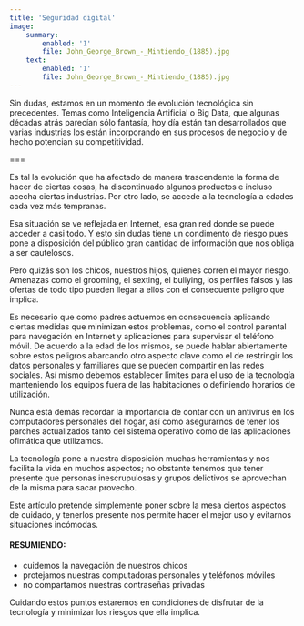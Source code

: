 ```yaml
---
title: 'Seguridad digital'
image:
    summary:
        enabled: '1'
        file: John_George_Brown_-_Mintiendo_(1885).jpg
    text:
        enabled: '1'
        file: John_George_Brown_-_Mintiendo_(1885).jpg
---
```


Sin dudas, estamos en un momento de evolución tecnológica sin precedentes. Temas como Inteligencia Artificial o Big Data, que algunas décadas atrás parecían sólo fantasía, hoy día están tan desarrollados que varias industrias los están incorporando en sus procesos de negocio y de hecho potencian su competitividad.

===

Es tal la evolución que ha afectado de manera trascendente la forma de hacer de ciertas cosas, ha discontinuado algunos productos e incluso acecha ciertas industrias. Por otro lado, se accede a la tecnología a edades cada vez más tempranas.

Esa situación se ve reflejada en Internet, esa gran red donde se puede acceder a casi todo. Y esto sin dudas tiene un condimento de riesgo pues pone a disposición del público gran cantidad de información que nos obliga a ser cautelosos.

Pero quizás son los chicos, nuestros hijos, quienes corren el mayor riesgo. Amenazas como el grooming, el sexting, el bullying, los perfiles falsos y las ofertas de todo tipo pueden llegar a ellos con el consecuente peligro que implica.

Es necesario que como padres actuemos en consecuencia aplicando ciertas medidas que minimizan estos problemas, como el control parental para navegación en Internet y aplicaciones para supervisar el teléfono móvil. De acuerdo a la edad de los mismos, se puede hablar abiertamente sobre estos peligros abarcando otro aspecto clave como el de restringir los datos personales y familiares que se pueden compartir en las redes sociales. Así mismo debemos establecer límites para el uso de la tecnología manteniendo los equipos fuera de las habitaciones o definiendo horarios de utilización.

Nunca está demás recordar la importancia de contar con un antivirus en los computadores personales del hogar, así como asegurarnos de tener los parches actualizados tanto del sistema operativo como de las aplicaciones ofimática que utilizamos.

La tecnología pone a nuestra disposición muchas herramientas y nos facilita la vida en muchos aspectos; no obstante tenemos que tener presente que personas inescrupulosas y grupos delictivos se aprovechan de la misma para sacar provecho.

Este artículo pretende simplemente poner sobre la mesa ciertos aspectos de cuidado, y tenerlos presente nos permite hacer el mejor uso y evitarnos situaciones incómodas.

#### RESUMIENDO:

+ cuidemos la navegación de nuestros chicos
+ protejamos nuestras computadoras personales y teléfonos móviles
+ no compartamos nuestras contraseñas privadas

Cuidando estos puntos estaremos en condiciones de disfrutar de la tecnología y minimizar los riesgos que ella implica.